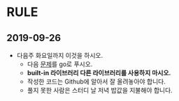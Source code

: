 # RULE

## 2019-09-26

- 다음주 화요일까지 이것을 하시오.
    - 다음 [문제](https://www.hackerrank.com/challenges/queue-using-two-stacks/problem)를 go로 푸시오.
    - **built-in 라이브러리 다른 라이브러리를 사용하지 마시오.**
    - 작성한 코드는 Github에 알아서 잘 올려놓아야 합니다.
    - 풀지 못한 사람은 스터디 날 저녁 밥값을 지불해야 합니다.
